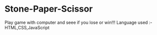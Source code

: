 # Stone-Paper-Scissor
Play game with computer and seee if you lose or win!!!
Language used :- HTML,CSS,JavaScript
